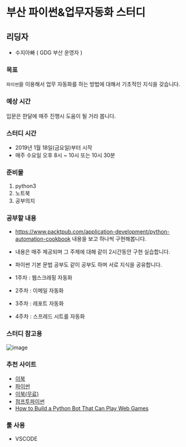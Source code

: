 # 부산  파이썬&업무자동화 스터디

## 리딩자

- 수지아빠 ( GDG 부산 운영자 )

### 목표

`파이썬`을 이용해서 업무 자동화를 하는 방법에 대해서 기초적인 지식을 갖습니다. 

### 예상 시간

입문은 한달에 매주 진행시 도움이 될 거라 봅니다. 

### 스터디 시간

- 2019년 1월 18일(금요일)부터 시작
- 매주 수요일 오후 8시 ~ 10시 또는 10시 30분

### 준비물

1. python3
2. 노트북
3. 공부의지

### 공부할 내용

- https://www.packtpub.com/application-development/python-automation-cookbook 내용을 보고 하나씩 구현해봅니다. 
- 내용은 매주 제공되며 그 주제에 대해 같이 2시간동안 구현 실습합니다. 
- 파이썬 기본 문법 공부도 같이 공부도 하며 서로 지식을 공유합니다. 

- 1주차 : 웹스크래핑 자동화
- 2주차 : 이메일 자동화
- 3주차 : 레포트 자동화
- 4주차 : 스프레드 시트를 자동화

### 스터디 참고용
![image](https://user-images.githubusercontent.com/9362317/51380406-0d405200-1b55-11e9-8f7d-f5c2794898ad.png)


### 추천 사이트

- [이북](https://www.packtpub.com/application-development/python-automation-cookbook)
- [파이썬](https://www.python.org/)
- [이북(무료)](https://automatetheboringstuff.com/)
- [점프투파이썬](https://wikidocs.net/book/1)
- [How to Build a Python Bot That Can Play Web Games](https://code.tutsplus.com/tutorials/how-to-build-a-python-bot-that-can-play-web-games--active-11117)

### 툴 사용

- VSCODE
  
